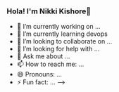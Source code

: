 ### Hola! I'm Nikki Kishore👋

- 🔭 I’m currently working on ...
- 🌱 I’m currently learning devops
- 👯 I’m looking to collaborate on ...
- 🤔 I’m looking for help with ...
- 💬 Ask me about ...
- 📫 How to reach me: ...
- 😄 Pronouns: ...
- ⚡ Fun fact: ...
-->

